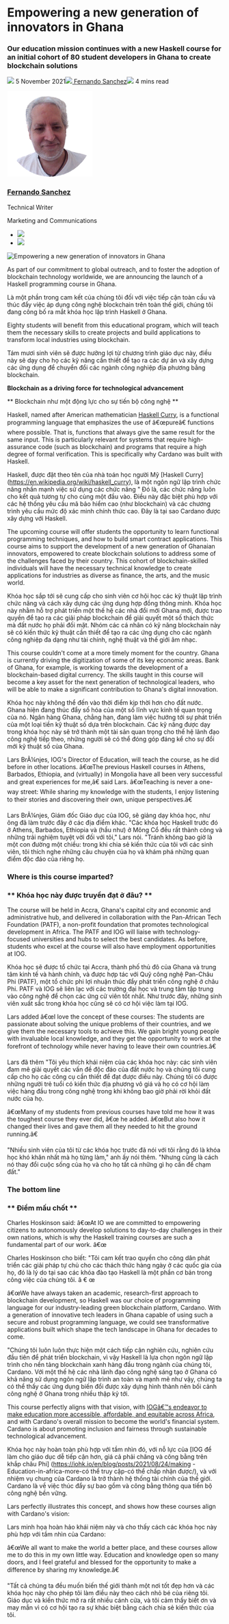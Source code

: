 # Empowering a new generation of innovators in Ghana
### **Our education mission continues with a new Haskell course for an initial cohort of 80 student developers in Ghana to create blockchain solutions**
![](img/2021-11-05-empowering-a-new-generation-of-innovators-in-ghana.002.png) 5 November 2021![](img/2021-11-05-empowering-a-new-generation-of-innovators-in-ghana.002.png)[ Fernando Sanchez](tmp//en/blog/authors/fernando-sanchez/page-1/)![](img/2021-11-05-empowering-a-new-generation-of-innovators-in-ghana.003.png) 4 mins read

![Fernando Sanchez](img/2021-11-05-empowering-a-new-generation-of-innovators-in-ghana.004.png)[](tmp//en/blog/authors/fernando-sanchez/page-1/)
### [**Fernando Sanchez**](tmp//en/blog/authors/fernando-sanchez/page-1/)
Technical Writer

Marketing and Communications

- ![](img/2021-11-05-empowering-a-new-generation-of-innovators-in-ghana.005.png)[](mailto:fernando.sanchez@iohk.io "Email")
- ![](img/2021-11-05-empowering-a-new-generation-of-innovators-in-ghana.006.png)[](https://www.linkedin.com/in/linkedinsanchezf/ "LinkedIn")

![Empowering a new generation of innovators in Ghana](img/2021-11-05-empowering-a-new-generation-of-innovators-in-ghana.007.png)

As part of our commitment to global outreach, and to foster the adoption of blockchain technology worldwide, we are announcing the launch of a Haskell programming course in Ghana.

Là một phần trong cam kết của chúng tôi đối với việc tiếp cận toàn cầu và thúc đẩy việc áp dụng công nghệ blockchain trên toàn thế giới, chúng tôi đang công bố ra mắt khóa học lập trình Haskell ở Ghana.

Eighty students will benefit from this educational program, which will teach them the necessary skills to create projects and build applications to transform local industries using blockchain.

Tám mươi sinh viên sẽ được hưởng lợi từ chương trình giáo dục này, điều này sẽ dạy cho họ các kỹ năng cần thiết để tạo ra các dự án và xây dựng các ứng dụng để chuyển đổi các ngành công nghiệp địa phương bằng blockchain.

**Blockchain as a driving force for technological advancement**

** Blockchain như một động lực cho sự tiến bộ công nghệ **

Haskell, named after American mathematician [Haskell Curry](https://en.wikipedia.org/wiki/Haskell_Curry), is a functional programming language that emphasizes the use of â€œpureâ€ functions where possible. That is, functions that always give the same result for the same input. This is particularly relevant for systems that require high-assurance code (such as blockchain) and programs that require a high degree of formal verification. This is specifically why Cardano was built with Haskell.

Haskell, được đặt theo tên của nhà toán học người Mỹ [Haskell Curry] (https://en.wikipedia.org/wiki/haskell_curry), là một ngôn ngữ lập trình chức năng nhấn mạnh việc sử dụng các chức năng "
Đó là, các chức năng luôn cho kết quả tương tự cho cùng một đầu vào.
Điều này đặc biệt phù hợp với các hệ thống yêu cầu mã bảo hiểm cao (như blockchain) và các chương trình yêu cầu mức độ xác minh chính thức cao.
Đây là tại sao Cardano được xây dựng với Haskell.

The upcoming course will offer students the opportunity to learn functional programming techniques, and how to build smart contract applications. This course aims to support the development of a new generation of Ghanaian innovators, empowered to create blockchain solutions to address some of the challenges faced by their country. This cohort of blockchain-skilled individuals will have the necessary technical knowledge to create applications for industries as diverse as finance, the arts, and the music world.

Khóa học sắp tới sẽ cung cấp cho sinh viên cơ hội học các kỹ thuật lập trình chức năng và cách xây dựng các ứng dụng hợp đồng thông minh.
Khóa học này nhằm hỗ trợ phát triển một thế hệ các nhà đổi mới Ghana mới, được trao quyền để tạo ra các giải pháp blockchain để giải quyết một số thách thức mà đất nước họ phải đối mặt.
Nhóm các cá nhân có kỹ năng blockchain này sẽ có kiến thức kỹ thuật cần thiết để tạo ra các ứng dụng cho các ngành công nghiệp đa dạng như tài chính, nghệ thuật và thế giới âm nhạc.

This course couldn't come at a more timely moment for the country. Ghana is currently driving the digitization of some of its key economic areas. Bank of Ghana, for example, is working towards the development of a blockchain-based digital currency. The skills taught in this course will become a key asset for the next generation of technological leaders, who will be able to make a significant contribution to Ghana's digital innovation.

Khóa học này không thể đến vào thời điểm kịp thời hơn cho đất nước.
Ghana hiện đang thúc đẩy số hóa của một số lĩnh vực kinh tế quan trọng của nó.
Ngân hàng Ghana, chẳng hạn, đang làm việc hướng tới sự phát triển của một loại tiền kỹ thuật số dựa trên blockchain.
Các kỹ năng được dạy trong khóa học này sẽ trở thành một tài sản quan trọng cho thế hệ lãnh đạo công nghệ tiếp theo, những người sẽ có thể đóng góp đáng kể cho sự đổi mới kỹ thuật số của Ghana.

Lars BrÃ¼njes, IOG's Director of Education, will teach the course, as he did before in other locations. â€œThe previous Haskell courses in Athens, Barbados, Ethiopia, and (virtually) in Mongolia have all been very successful and great experiences for me,â€ said Lars. â€œTeaching is never a one-way street: While sharing my knowledge with the students, I enjoy listening to their stories and discovering their own, unique perspectives.â€

Lars BrÃ¼njes, Giám đốc Giáo dục của IOG, sẽ giảng dạy khóa học, như ông đã làm trước đây ở các địa điểm khác.
"Các khóa học Haskell trước đó ở Athens, Barbados, Ethiopia và (hầu như) ở Mông Cổ đều rất thành công và những trải nghiệm tuyệt vời đối với tôi," Lars nói.
"Tránh không bao giờ là một con đường một chiều: trong khi chia sẻ kiến thức của tôi với các sinh viên, tôi thích nghe những câu chuyện của họ và khám phá những quan điểm độc đáo của riêng họ.

### **Where is this course imparted?**

### ** Khóa học này được truyền đạt ở đâu? **

The course will be held in Accra, Ghana's capital city and economic and administrative hub, and delivered in collaboration with the Pan-African Tech Foundation (PATF), a non-profit foundation that promotes technological development in Africa. The PATF and IOG will liaise with technology-focused universities and hubs to select the best candidates. As before, students who excel at the course will also have employment opportunities at IOG.

Khóa học sẽ được tổ chức tại Accra, thành phố thủ đô của Ghana và trung tâm kinh tế và hành chính, và được hợp tác với Quỹ công nghệ Pan-Châu Phi (PATF), một tổ chức phi lợi nhuận thúc đẩy phát triển công nghệ ở châu Phi.
PATF và IOG sẽ liên lạc với các trường đại học và trung tâm tập trung vào công nghệ để chọn các ứng cử viên tốt nhất.
Như trước đây, những sinh viên xuất sắc trong khóa học cũng sẽ có cơ hội việc làm tại IOG.

Lars added â€œI love the concept of these courses: The students are passionate about solving the unique problems of their countries, and we give them the necessary tools to achieve this. We gain bright young people with invaluable local knowledge, and they get the opportunity to work at the forefront of technology while never having to leave their own countries.â€

Lars đã thêm "Tôi yêu thích khái niệm của các khóa học này: các sinh viên đam mê giải quyết các vấn đề độc đáo của đất nước họ và chúng tôi cung cấp cho họ các công cụ cần thiết để đạt được điều này.
Chúng tôi có được những người trẻ tuổi có kiến thức địa phương vô giá và họ có cơ hội làm việc hàng đầu trong công nghệ trong khi không bao giờ phải rời khỏi đất nước của họ.

â€œMany of my students from previous courses have told me how it was the toughest course they ever did, â€œ he added. â€œBut also how it changed their lives and gave them all they needed to hit the ground running.â€

"Nhiều sinh viên của tôi từ các khóa học trước đã nói với tôi rằng đó là khóa học khó khăn nhất mà họ từng làm," anh ấy nói thêm.
"Nhưng cũng là cách nó thay đổi cuộc sống của họ và cho họ tất cả những gì họ cần để chạm đất."

### **The bottom line**

### ** Điểm mấu chốt **

Charles Hoskinson said: â€œAt IO we are committed to empowering citizens to autonomously develop solutions to day-to-day challenges in their own nations, which is why the Haskell training courses are such a fundamental part of our work. â€œ

Charles Hoskinson cho biết: "Tôi cam kết trao quyền cho công dân phát triển các giải pháp tự chủ cho các thách thức hàng ngày ở các quốc gia của họ, đó là lý do tại sao các khóa đào tạo Haskell là một phần cơ bản trong công việc của chúng tôi.
â € œ

â€œWe have always taken an academic, research-first approach to blockchain development, so Haskell was our choice of programming language for our industry-leading green blockchain platform, Cardano. With a generation of innovative tech leaders in Ghana capable of using such a secure and robust programming language, we could see transformative applications built which shape the tech landscape in Ghana for decades to come.

"Chúng tôi luôn luôn thực hiện một cách tiếp cận nghiên cứu, nghiên cứu đầu tiên để phát triển blockchain, vì vậy Haskell là lựa chọn ngôn ngữ lập trình cho nền tảng blockchain xanh hàng đầu trong ngành của chúng tôi, Cardano.
Với một thế hệ các nhà lãnh đạo công nghệ sáng tạo ở Ghana có khả năng sử dụng ngôn ngữ lập trình an toàn và mạnh mẽ như vậy, chúng ta có thể thấy các ứng dụng biến đổi được xây dựng hình thành nên bối cảnh công nghệ ở Ghana trong nhiều thập kỷ tới.

This course perfectly aligns with that vision, with [IOGâ€™s endeavor to make education more accessible, affordable, and equitable across Africa](https://iohk.io/en/blog/posts/2021/08/24/making-education-in-africa-more-accessible-affordable-and-equitable/), and with Cardano's overall mission to become the world's financial system. Cardano is about promoting inclusion and fairness through sustainable technological advancement.

Khóa học này hoàn toàn phù hợp với tầm nhìn đó, với nỗ lực của [IOG để làm cho giáo dục dễ tiếp cận hơn, giá cả phải chăng và công bằng trên khắp châu Phi] (https://iohk.io/en/blog/posts/2021/08/24/making
-Education-in-africa-more-có thể truy cập-có thể chấp nhận được/), và với nhiệm vụ chung của Cardano là trở thành hệ thống tài chính của thế giới.
Cardano là về việc thúc đẩy sự bao gồm và công bằng thông qua tiến bộ công nghệ bền vững.

Lars perfectly illustrates this concept, and shows how these courses align with Cardano's vision:

Lars minh họa hoàn hảo khái niệm này và cho thấy cách các khóa học này phù hợp với tầm nhìn của Cardano:

â€œWe all want to make the world a better place, and these courses allow me to do this in my own little way. Education and knowledge open so many doors, and I feel grateful and blessed for the opportunity to make a difference by sharing my knowledge.â€

"Tất cả chúng ta đều muốn biến thế giới thành một nơi tốt đẹp hơn và các khóa học này cho phép tôi làm điều này theo cách nhỏ bé của riêng tôi.
Giáo dục và kiến thức mở ra rất nhiều cánh cửa, và tôi cảm thấy biết ơn và may mắn vì có cơ hội tạo ra sự khác biệt bằng cách chia sẻ kiến thức của tôi.

